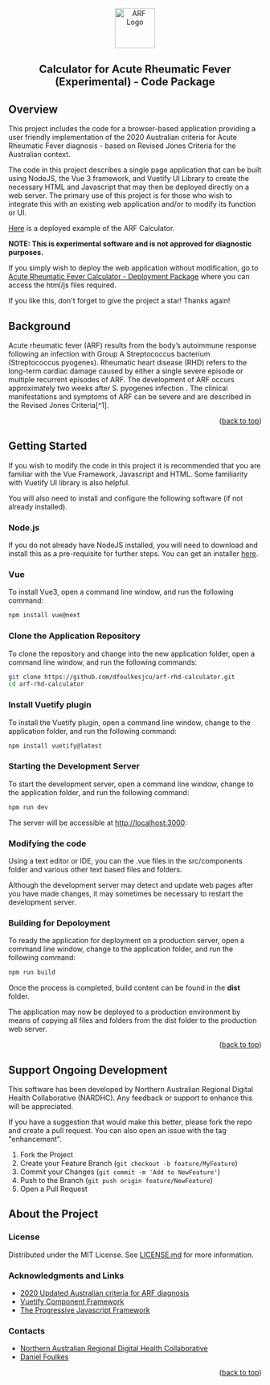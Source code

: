 <a id="readme-top"></a>
<div align="center">
  <a href="https://github.com/dfoulkesjcu/arf-register-fsh"><img src="docimg/logo.ico" alt="ARF Logo" width="80" height="80"></a>
  <h2>Calculator for Acute Rheumatic Fever (Experimental) - Code Package</h2>
</div>


## Overview

This project includes the code for a browser-based application providing a user friendly implementation of the 2020 Australian criteria for Acute Rheumatic Fever diagnosis - based on Revised Jones Criteria for the Australian context.

The code in this project describes a single page application that can be built using NodeJS, the Vue 3 framework, and Vuetify UI Library to create the necessary HTML and Javascript that may then be deployed directly on a web server.  The primary use of this project is for those who wish to integrate this with an existing web application and/or to modify its function or UI.

[Here](https://arf-calculator.nardhc.org/) is a deployed example of the ARF Calculator.

**NOTE: This is experimental software and is not approved for diagnostic purposes.**

If you simply wish to deploy the web application without modification,  go to [Acute Rheumatic Fever Calculator - Deployment Package](https://github.com/dfoulkesjcu/arf-rhd-calculator-dist) where you can access the html/js files required.

If you like this, don't forget to give the project a star! Thanks again!

## Background

Acute rheumatic fever (ARF) results from the body’s autoimmune response following an infection with Group A Streptococcus bacterium (Streptococcus pyogenes). Rheumatic heart disease (RHD) refers to the long-term cardiac damage caused by either a single severe episode or multiple recurrent episodes of ARF.  The development of ARF occurs approximately two weeks after S. pyogenes infection . The clinical manifestations and symptoms of ARF can be severe and are described in the Revised Jones Criteria[^1].

<p align="right">(<a href="#readme-top">back to top</a>)</p>

## Getting Started

If you wish to modify the code in this project it is recommended that you are familiar with the Vue Framework, Javascript and HTML.  Some familiarity with Vuetify UI library is also helpful.

You will also need to install and configure the following software (if not already installed).

### Node.js

If you do not already have NodeJS installed, you will need to download and install this as a pre-requisite for further steps.   You can get an installer [here](https://nodejs.org/en/download/prebuilt-installer).

### Vue

To install Vue3, open a command line window, and run the following command:

```sh
npm install vue@next
```

### Clone the Application Repository

To clone the repository and change into the new application folder, open a command line window, and run the following commands:

```sh
git clone https://github.com/dfoulkesjcu/arf-rhd-calculator.git
cd arf-rhd-calculator
```

### Install Vuetify plugin

To install the Vuetify plugin, open a command line window, change to the application folder, and run the following command:

```sh
npm install vuetify@latest
```

### Starting the Development Server

To start the development server, open a command line window, change to the application folder, and run the following command:

```sh
npm run dev
```

The server will be accessible at [http://localhost:3000](http://localhost:3000):

### Modifying the code

Using a text editor or IDE,  you can the .vue files in the src/components folder and various other text based files and folders.  

Although the development server may detect and update web pages after you have made changes, it may sometimes be necessary to restart the development server.

### Building for Depoloyment

To ready the application for deployment on a production server, open a command line window, change to the application folder, and run the following command:

```sh
npm run build
```

Once the process is completed, build content can be found in the **dist** folder.

The application may now be deployed to a production environment by means of copying all files and folders from the dist folder to the production web server.

<p align="right">(<a href="#readme-top">back to top</a>)</p>

## Support Ongoing Development

This software has been developed by Northern Australian Regional Digital Health Collaborative (NARDHC).  Any feedback or support to enhance this will be appreciated.

If you have a suggestion that would make this better, please fork the repo and create a pull request. You can also open an issue with the tag "enhancement".

1. Fork the Project
2. Create your Feature Branch (`git checkout -b feature/MyFeature`)
3. Commit your Changes (`git commit -m 'Add to NewFeature'`)
4. Push to the Branch (`git push origin feature/NewFeature`)
5. Open a Pull Request

## About the Project

### License

Distributed under the MIT License. See [LICENSE.md][license-url] for more information.

### Acknowledgments and Links

- [2020 Updated Australian criteria for ARF diagnosis](https://www.rhdaustralia.org.au/system/files/fileuploads/a3_2020_updated_criteria_for_arf_diagnosis.pdf)
- [Vuetify Component Framework](https://vuetifyjs.com/en/)
- [The Progressive Javascript Framework](https://vuejs.org/)

### Contacts

- [Northern Australian Regional Digital Health Collaborative][linkedin-nardhc-url]
- [Daniel Foulkes][linkedin-df-url]

<p align="right">(<a href="#readme-top">back to top</a>)</p>

[linkedin-df-url]: https://www.linkedin.com/in/daniel-foulkes/
[linkedin-nardhc-url]: https://www.linkedin.com/company/101721851
[license-url]: https://github.com/dfoulkesjcu/arf-rhd-calculator/blob/main/LICENSE.md

